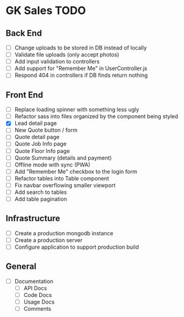 # GK Sales TODO

## Back End

- [ ] Change uploads to be stored in DB instead of locally
- [ ] Validate file uploads (only accept photos)
- [ ] Add input validation to controllers
- [ ] Add support for "Remember Me" in UserController.js
- [ ] Respond 404 in controllers if DB finds return nothing

## Front End

- [ ] Replace loading spinner with something less ugly
- [ ] Refactor sass into files organized by the component being styled
- [x] Lead detail page
- [ ] New Quote button / form
- [ ] Quote detail page
- [ ] Quote Job Info page
- [ ] Quote Floor Info page
- [ ] Quote Summary (details and payment)
- [ ] Offline mode with sync (PWA)
- [ ] Add "Remember Me" checkbox to the login form
- [ ] Refactor tables into Table component
- [ ] Fix navbar overflowing smaller viewport
- [ ] Add search to tables
- [ ] Add table pagination

## Infrastructure

- [ ] Create a production mongodb instance
- [ ] Create a production server
- [ ] Configure application to support production build

## General

- [ ] Documentation
  - [ ] API Docs
  - [ ] Code Docs
  - [ ] Usage Docs
  - [ ] Comments
